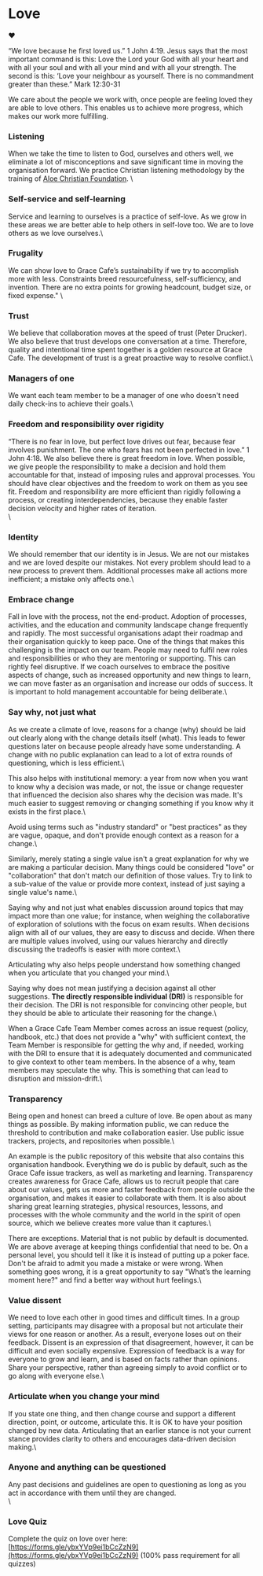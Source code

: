 # Love

:heart:&#x20;

“We love because he first loved us.” 1 John 4:19. Jesus says that the most important command is this: Love the Lord your God with all your heart and with all your soul and with all your mind and with all your strength. The second is this: ‘Love your neighbour as yourself. There is no commandment greater than these.” Mark 12:30-31

We care about the people we work with, once people are feeling loved they are able to love others. This enables us to achieve more progress, which makes our work more fulfilling.

### Listening

When we take the time to listen to God, ourselves and others well, we eliminate a lot of misconceptions and save significant time in moving the organisation forward. We practice Christian listening methodology by the training of [Aloe Christian Foundation](https://www.aloe.org.za). \


### Self-service and self-learning

Service and learning to ourselves is a practice of self-love. As we grow in these areas we are better able to help others in self-love too. We are to love others as we love ourselves.\


### Frugality

We can show love to Grace Cafe’s sustainability if we try to accomplish more with less. Constraints breed resourcefulness, self-sufficiency, and invention. There are no extra points for growing headcount, budget size, or fixed expense." \


### Trust

We believe that collaboration moves at the speed of trust (Peter Drucker). We also believe that trust develops one conversation at a time. Therefore, quality and intentional time spent together is a golden resource at Grace Cafe. The development of trust is a great proactive way to resolve conflict.\


### Managers of one

We want each team member to be a manager of one who doesn't need daily check-ins to achieve their goals.\


### Freedom and responsibility over rigidity

“There is no fear in love, but perfect love drives out fear, because fear involves punishment. The one who fears has not been perfected in love.” 1 John 4:18. We also believe there is great freedom in love. When possible, we give people the responsibility to make a decision and hold them accountable for that, instead of imposing rules and approval processes. You should have clear objectives and the freedom to work on them as you see fit. Freedom and responsibility are more efficient than rigidly following a process, or creating interdependencies, because they enable faster decision velocity and higher rates of iteration.\
\


### Identity

We should remember that our identity is in Jesus. We are not our mistakes and we are loved despite our mistakes. Not every problem should lead to a new process to prevent them. Additional processes make all actions more inefficient; a mistake only affects one.\


### Embrace change

Fall in love with the process, not the end-product. Adoption of processes, activities, and the education and community landscape change frequently and rapidly. The most successful organisations adapt their roadmap and their organisation quickly to keep pace. One of the things that makes this challenging is the impact on our team. People may need to fulfil new roles and responsibilities or who they are mentoring or supporting. This can rightly feel disruptive. If we coach ourselves to embrace the positive aspects of change, such as increased opportunity and new things to learn, we can move faster as an organisation and increase our odds of success. It is important to hold management accountable for being deliberate.\


### Say why, not just what

As we create a climate of love, reasons for a change (why) should be laid out clearly along with the change details itself (what). This leads to fewer questions later on because people already have some understanding. A change with no public explanation can lead to a lot of extra rounds of questioning, which is less efficient.\


This also helps with institutional memory: a year from now when you want to know why a decision was made, or not, the issue or change requester that influenced the decision also shares why the decision was made. It's much easier to suggest removing or changing something if you know why it exists in the first place.\


Avoid using terms such as "industry standard" or "best practices" as they are vague, opaque, and don't provide enough context as a reason for a change.\


Similarly, merely stating a single value isn't a great explanation for why we are making a particular decision. Many things could be considered "love" or "collaboration" that don't match our definition of those values. Try to link to a sub-value of the value or provide more context, instead of just saying a single value's name.\


Saying why and not just what enables discussion around topics that may impact more than one value; for instance, when weighing the collaborative of exploration of solutions with the focus on exam results. When decisions align with all of our values, they are easy to discuss and decide. When there are multiple values involved, using our values hierarchy and directly discussing the tradeoffs is easier with more context.\


Articulating why also helps people understand how something changed when you articulate that you changed your mind.\


Saying why does not mean justifying a decision against all other suggestions. **The directly responsible individual (DRI)** is responsible for their decision. The DRI is not responsible for convincing other people, but they should be able to articulate their reasoning for the change.\


When a Grace Cafe Team Member comes across an issue request (policy, handbook, etc.) that does not provide a "why" with sufficient context, the Team Member is responsible for getting the why and, if needed, working with the DRI to ensure that it is adequately documented and communicated to give context to other team members. In the absence of a why, team members may speculate the why. This is something that can lead to disruption and mission-drift.\


### Transparency

Being open and honest can breed a culture of love. Be open about as many things as possible. By making information public, we can reduce the threshold to contribution and make collaboration easier. Use public issue trackers, projects, and repositories when possible.\


An example is the public repository of this website that also contains this organisation handbook. Everything we do is public by default, such as the Grace Cafe issue trackers, as well as marketing and learning. Transparency creates awareness for Grace Cafe, allows us to recruit people that care about our values, gets us more and faster feedback from people outside the organisation, and makes it easier to collaborate with them. It is also about sharing great learning strategies, physical resources, lessons, and processes with the whole community and the world in the spirit of open source, which we believe creates more value than it captures.\


There are exceptions. Material that is not public by default is documented. We are above average at keeping things confidential that need to be. On a personal level, you should tell it like it is instead of putting up a poker face. Don't be afraid to admit you made a mistake or were wrong. When something goes wrong, it is a great opportunity to say "What’s the learning moment here?" and find a better way without hurt feelings.\


### Value dissent

We need to love each other in good times and difficult times. In a group setting, participants may disagree with a proposal but not articulate their views for one reason or another. As a result, everyone loses out on their feedback. Dissent is an expression of that disagreement, however, it can be difficult and even socially expensive. Expression of feedback is a way for everyone to grow and learn, and is based on facts rather than opinions. Share your perspective, rather than agreeing simply to avoid conflict or to go along with everyone else.\


### Articulate when you change your mind

If you state one thing, and then change course and support a different direction, point, or outcome, articulate this. It is OK to have your position changed by new data. Articulating that an earlier stance is not your current stance provides clarity to others and encourages data-driven decision making.\


### Anyone and anything can be questioned

Any past decisions and guidelines are open to questioning as long as you act in accordance with them until they are changed.\
\


### Love Quiz

Complete the quiz on love over here: [https://forms.gle/ybxYVp9ei1bCcZzN9](https://forms.gle/ybxYVp9ei1bCcZzN9) (100% pass requirement for all quizzes)
